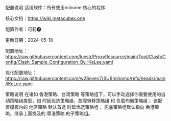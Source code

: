 配置说明
适用软件：所有使用mihome 核心的程序

核心文档：https://wiki.metacubex.one

配置作者：可莉🅥

更新日期：2024-05-18

配置地址：https://raw.githubusercontent.com/luestr/ProxyResource/main/Tool/Clash/Config/Clash_Sample_Configuration_By_iKeLee.yaml

优化配置地址：https://raw.githubusercontent.com/w2Seven7/SUBmihomo/refs/heads/main/iKeLee.yaml

策略说明
在诸如 香港策略、台湾策略 等策略组下，可以手动选择你需要使用的自动策略组类型，如 时延优选策略组、故障转移策略组 和 负载均衡策略组；
该配置模板内的 地区策略 默认首选 时延优选策略组；
兜底策略组默认指向 香港策略，继承上面提及的 香港策略 的子策略组。
